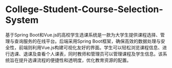 # College-Student-Course-Selection-System
基于Spring Boot和Vue.js的高校学生选课系统是一款为大学生提供课程选择、管理与查询服务的在线平台。后端采用Spring Boot框架，确保高效的数据处理与安全性，前端则利用Vue.js构建可视化友好的界面。学生可以轻松浏览课程信息、进行选课、退课及查看个人课表，同时教师和管理员可以管理课程及学生信息。该系统旨在提升选课流程的便捷性和透明度，优化教育资源的配置。

